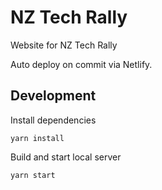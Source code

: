 # NZ Tech Rally
Website for NZ Tech Rally

Auto deploy on commit via Netlify.

## Development

Install dependencies
```
yarn install
```

Build and start local server
```
yarn start
```
 